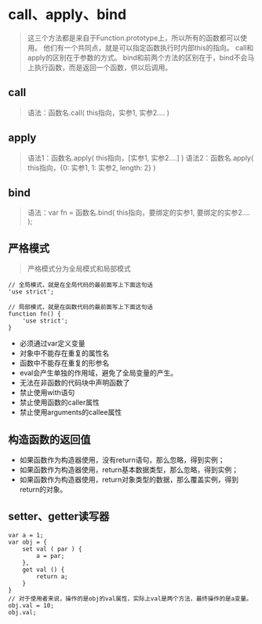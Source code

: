 # call、apply、bind
> 这三个方法都是来自于Function.prototype上，所以所有的函数都可以使用。
他们有一个共同点，就是可以指定函数执行时内部this的指向。
call和apply的区别在于参数的方式。
bind和前两个方法的区别在于，bind不会马上执行函数，而是返回一个函数，供以后调用。

## call
> 语法：函数名.call( this指向，实参1, 实参2.... )

## apply
> 语法1：函数名.apply( this指向，[实参1, 实参2....] )
语法2：函数名.apply( this指向，{0: 实参1, 1: 实参2, length: 2} )

## bind
> 语法：var fn = 函数名.bind( this指向，要绑定的实参1, 要绑定的实参2.... );

## 严格模式
> 严格模式分为全局模式和局部模式
```
// 全局模式，就是在全局代码的最前面写上下面这句话
'use strict';
```
```
// 局部模式，就是在函数代码的最前面写上下面这句话
function fn() {
    'use strict';
}
```

- 必须通过var定义变量
- 对象中不能存在重复的属性名
- 函数中不能存在重复的形参名
- eval会产生单独的作用域，避免了全局变量的产生。
- 无法在非函数的代码块中声明函数了
- 禁止使用with语句
- 禁止使用函数的caller属性
- 禁止使用arguments的callee属性

## 构造函数的返回值
- 如果函数作为构造器使用，没有return语句，那么忽略，得到实例；
- 如果函数作为构造器使用，return基本数据类型，那么忽略，得到实例；
- 如果函数作为构造器使用，return对象类型的数据，那么覆盖实例，得到return的对象。

## setter、getter读写器
```
var a = 1;
var obj = {
    set val ( par ) {
        a = par;
    }, 
    get val () {
        return a;
    }
}
// 对于使用者来说，操作的是obj的val属性，实际上val是两个方法，最终操作的是a变量。
obj.val = 10;
obj.val;
```